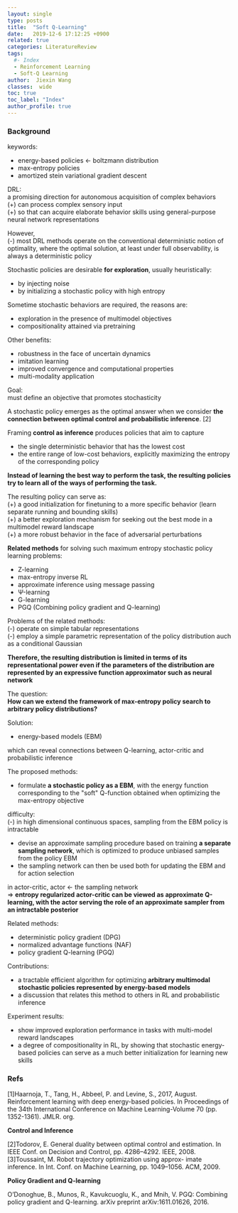 ```yaml
---
layout: single
type: posts
title:  "Soft Q-Learning"
date:   2019-12-6 17:12:25 +0900
related: true
categories: LiteratureReview
tags:
  #- Index
  - Reinforcement Learning
  - Soft-Q Learning
author:  Jiexin Wang
classes:  wide
toc: true
toc_label: "Index"
author_profile: true
---
```


### Background

keywords:  
- energy-based policies <- boltzmann distribution
- max-entropy policies
- amortized stein variational gradient descent

DRL:  
a promising direction for autonomous acquisition of complex behaviors  
(+) can process complex sensory input  
(+) so that can acquire elaborate behavior skills using general-purpose neural network representations

However,  
(-) most DRL methods operate on the conventional deterministic notion of optimality, where the optimal solution, at least under full observability, is always a deterministic policy  

Stochastic policies are desirable **for exploration**, usually heuristically:  
- by injecting noise  
- by initializing a stochastic policy with high entropy    

Sometime stochastic behaviors are required, the reasons are:  
- exploration in the presence of multimodel objectives
- compositionality attained via pretraining  

Other benefits:  
- robustness in the face of uncertain dynamics
- imitation learning  
- improved convergence and computational properties  
- multi-modality application  

Goal:  
must define an objective that promotes stochasticity   

A stochastic policy emerges as the optimal answer when we consider **the connection between optimal control and probabilistic inference**. [2]  

Framing **control as inference** produces policies that aim to capture   
- the single deterministic behavior that has the lowest cost
- the entire range of low-cost behaviors, explicitly maximizing the entropy of the corresponding policy  

**Instead of learning the best way to perform the task, the resulting policies try to learn all of the ways of performing the task.**

The resulting policy can serve as:    
(+) a good initialization for finetuning to a more specific behavior (learn separate running and bounding skills)  
(+) a better exploration mechanism for seeking out the best mode in a multimodel reward landscape  
(+) a more robust behavior in the face of adversarial perturbations

**Related methods** for solving such maximum entropy stochastic policy learning problems:  
- Z-learning  
- max-entropy inverse RL
- approximate inference using message passing  
- Ψ-learning
- G-learning  
- PGQ (Combining policy gradient and Q-learning)

Problems of the related methods:  
(-) operate on simple tabular representations  
(-) employ a simple parametric representation of the policy distribution auch as a conditional Gaussian  

**Therefore, the resulting distribution is limited in terms of its representational power even if the parameters of the distribution are represented by an expressive function approximator such as neural network**

The question:  
**How can we extend the framework of max-entropy policy search to arbitrary policy distributions?**  

Solution:  
- energy-based models (EBM)   

which can reveal connections between Q-learning, actor-critic and probabilistic inference  

The proposed methods:

- formulate **a stochastic policy as a EBM**, with the energy function corresponding to the "soft" Q-function obtained when optimizing the max-entropy objective

difficulty:  
(-) in high dimensional continuous spaces, sampling from the EBM policy is intractable  

- devise an approximate sampling procedure based on training **a separate sampling network**, which is optimized to produce unbiased samples from the policy EBM
- the sampling network can then be used both for updating the EBM and for action selection

in actor-critic, actor <- the sampling network  
=> **entropy regularized actor-critic can be viewed as approximate Q-learning, with the actor serving the role of an approximate sampler from an intractable posterior**

Related methods:  
- deterministic policy gradient (DPG)
- normalized advantage functions (NAF)
- policy gradient Q-learning (PGQ)

Contributions:  
- a tractable efficient algorithm for optimizing **arbitrary multimodal stochastic policies represented by energy-based models**  
- a discussion that relates this method to others in RL and probabilistic inference  

Experiment results:  
- show improved exploration performance in tasks with multi-model reward landscapes  
- a degree of compositionality in RL, by showing that stochastic energy-based policies can serve as a much better initialization for learning new skills  










### Refs

[1]Haarnoja, T., Tang, H., Abbeel, P. and Levine, S., 2017, August. Reinforcement learning with deep energy-based policies. In Proceedings of the 34th International Conference on Machine Learning-Volume 70 (pp. 1352-1361). JMLR. org.  

**Control and Inference**

[2]Todorov, E. General duality between optimal control and estimation. In IEEE Conf. on Decision and Control, pp. 4286–4292. IEEE, 2008.  
[3]Toussaint, M. Robot trajectory optimization using approx- imate inference. In Int. Conf. on Machine Learning, pp. 1049–1056. ACM, 2009.  

**Policy Gradient and Q-learning**  

O’Donoghue, B., Munos, R., Kavukcuoglu, K., and Mnih, V. PGQ: Combining policy gradient and Q-learning. arXiv preprint arXiv:1611.01626, 2016.
